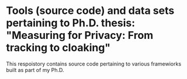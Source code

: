 # Tools (source code) and data sets pertaining to Ph.D. thesis: "Measuring for Privacy: From tracking to cloaking"

This respoistory contains source code pertaining to various framewiorks built as part of my Ph.D.

